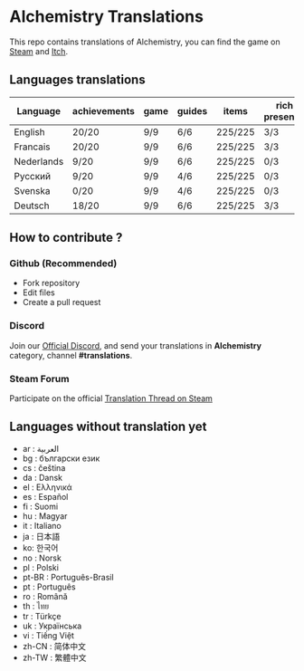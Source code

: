 # Alchemistry Translations

This repo contains translations of Alchemistry, you can find the game on [Steam](https://store.steampowered.com/app/1730540/Alchemistry/) and [Itch](https://elanis.itch.io/alchemistry).

## Languages translations

| Language   | achievements | game | guides | items   | rich presence | store | ui    | wiki |
|------------|--------------|------|--------|---------|---------------|-------|-------|------|
| English    | 20/20        | 9/9  | 6/6    | 225/225 | 3/3           | 3/3   | 50/50 | 7/7  |
| Francais   | 20/20        | 9/9  | 6/6    | 225/225 | 3/3           | 3/3   | 50/50 | 7/7  |
| Nederlands |  9/20        | 9/9  | 6/6    | 225/225 | 0/3           | 0/3   | 49/50 | 1/7  |
| Русский    |  9/20        | 9/9  | 4/6    | 225/225 | 0/3           | 0/3   | 49/50 | 1/7  |
| Svenska    |  0/20        | 9/9  | 4/6    | 225/225 | 0/3           | 0/3   | 49/50 | 1/7  |
| Deutsch    | 18/20        | 9/9  | 6/6    | 225/225 | 3/3           | 3/3   | 49/50 | 1/7  |

## How to contribute ?

### Github (Recommended)

- Fork repository
- Edit files
- Create a pull request

### Discord

Join our [Official Discord](https://discord.gg/c8aARey), and send your translations in **Alchemistry** category, channel **#translations**.

### Steam Forum

Participate on the official [Translation Thread on Steam](https://steamcommunity.com/app/1730540/discussions/0/5250637856236335523/)

## Languages without translation yet
- ar : العربية
- bg : български език
- cs : čeština
- da : Dansk
- el : Ελληνικά
- es : Español
- fi : Suomi
- hu : Magyar
- it : Italiano
- ja : 日本語
- ko: 한국어
- no : Norsk
- pl : Polski
- pt-BR : Português-Brasil
- pt : Português
- ro : Română
- th : ไทย
- tr : Türkçe
- uk : Українська
- vi : Tiếng Việt
- zh-CN : 简体中文
- zh-TW : 繁體中文
